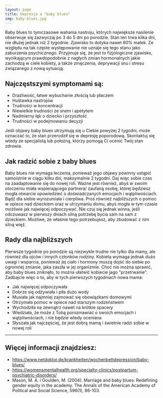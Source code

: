 ```yaml
---
layout: page
title: Depresja a "baby blues"
img: baby-blues.jpg
---
```


Baby blues to tymczasowe wahania nastroju, których największe nasilenie obserwuje się zazwyczaj po 3 do 5 dni po porodzie. Stan ten trwa kilka dni, nie dłużej jednak niż 2 tygodnie. Zjawisko to dotyka nawet 80% matek. Ze względu na tak częste występowanie nie uznaje się tego stanu jako zaburzenia psychicznego. Przyjmuje się, że jest to fizjologiczne zjawisko, wynikającym prawdopodobnie z nagłych zmian hormonalnych jakie zachodzą w ciele kobiety, a także zmęczenia, deprywacji snu i stresu związanego z nową sytuacją.


## Najczęstszymi symptomami są:

- Drażliwość, łatwe wybuchanie złością lub płaczem
- Huśtawka nastrojów
- Trudności w koncentracji
- Niewielkie trudności ze snem i apetytem
- Nadmierny lęk o dziecko i przyszłość
- Trudności w podejmowaniu decyzji

<div class="box">
Jeśli objawy baby blues utrzymują się u Ciebie powyżej 2 tygodni, może oznaczać to, że stan przerodził się w depresję poporodową. Skontaktuj się wtedy ze specjalistą lub położną, którzy pomogą Ci ocenić Twój stan zdrowia. 
</div>


## Jak radzić sobie z baby blues

Baby blues nie wymaga leczenia, ponieważ jego objawy powinny ustąpić samoistnie w ciągu kilku dni, maksymalnie 2 tygodni. Daj więc sobie czas na zaadaptowanie się do nowej roli. Ważne jest również, abyś w swoim otoczeniu miała wspierającego partnera/ zaufaną osobę, której będziesz mogła otwarcie opowiedzieć o doświadczanych emocjach i wątpliwościach. Bądź dla siebie wyrozumiała i cierpliwa. Proś również najbliższych o pomoc w opiece nad dzieckiem oraz w utrzymaniu domu, abyś mogła w tym czasie możliwie jak najwięcej odpoczywać. Nie czuj się jednak winna, jeśli odczuwasz w pierwszy dniach silną potrzebę bycia sam na sam z dzieckiem. Możliwe, że właśnie tego potrzebujesz, aby zbudować z nim silną więź. 

## Rady dla najbliższych

Pierwsze tygodnie po porodzie są niezwykle trudne nie tylko dla mamy, ale również dla ojców i innych członków rodziny. Kobieta wymaga jednak dużo uwagi i wsparcia, ponieważ jej ciało i hormony muszą dojść do siebie po ogromnej zmianie, jaka zaszła w jej organizmie. Choć nie można sprawić, aby baby blues zniknęło, to można ułatwić kobiecie jago "przetrwanie". Zadbajcie więc o to, aby w tych pierwszych tygodniach nowa mama:

- Jak najwięcej odpoczywała
- Dobrze się odżywiała i piła dużo wody
- Musiała jak najmniej zajmować się obowiązkami domowymi 
- Otrzymała pomoc w opiece nad starszym rodzeństwem
- Wychodziła na zewnątrz nawet na krótkie spacery
- Wiedziała, że może z Tobą porozmawiać o swoich emocjach i wątpliwościach, i nie będzie wtedy oceniana 
- Słyszała jak najczęściej, że jest dobrą mamą i świetnie radzi sobie w nowej roli 




--- 

## Więcej informacji znajdziesz:


- <https://www.netdoktor.de/krankheiten/wochenbettdepression/baby-blues/>
- <https://womensmentalhealth.org/specialty-clinics/postpartum-psychiatric-disorders/>
- Mason, M. A. i Goulden, M. (2004). Marriage and baby blues: Redefining gender equity in the academy. The Annals of the American Academy of Political and Social Science, 596(1), 86-103.
